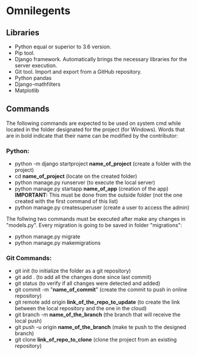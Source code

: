 # Omnilegents

## Libraries
- Python equal or superior to 3.6 version.  
- Pip tool.  
- Django framework. Automatically brings the necessary libraries for the server execution.  
- Git tool. Import and export from a GitHub repository.
- Python pandas
- Django-mathfilters
- Matplotlib

## Commands
The following commands are expected to be used on system cmd while located in the folder designated for the project (for Windows). Words that are in bold indicate that their name can be modified by the contributor:

### Python:
- python -m django startproject **name_of_project** (create a folder with the project)
- cd **name_of_project** (locate on the created folder)
- python manage.py runserver (to execute the local server)
- python manage.py startapp **name_of_app** (creation of the app) **IMPORTANT:** This must be done from the outside folder (not the one created with the first command of this list)
- python manage.py createsuperuser (create a user to access the admin)  

The follwing two commands must be executed after make any changes in "models.py". Every migration is going to be saved in folder "migrations":
- python manage.py migrate
- python manage.py makemigrations

### Git Commands:
- git init (to initialize the folder as a git repository)
- git add . (to add all the changes done since last commit)
- git status (to verify if all changes were detected and added)
- git commit -m "**name_of_commit**" (create the commit to push in online repository)
- git remote add origin **link_of_the_repo_to_update** (to create the link between the local repository and the one in the cloud)
- git branch -m **name_of_the_branch** (the branch that will receive the local push)
- git push -u origin **name_of_the_branch** (make te push to the designed branch)
- git clone **link_of_repo_to_clone** (clone the project from an existing repository)
